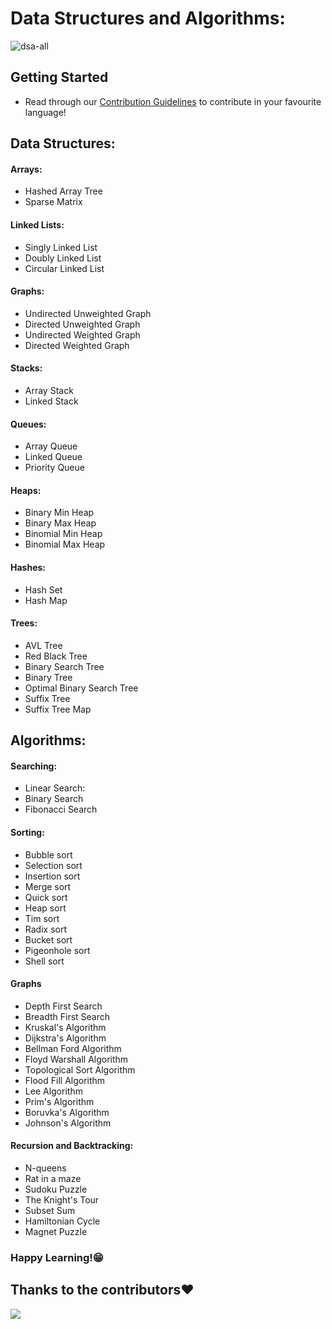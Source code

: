# Data Structures and Algorithms:<br>
![dsa-all](https://socialify.git.ci/alfaPegasis/dsa-all/image?description=1&descriptionEditable=This%20repository%20contains%20all%20important%20concepts%20of%20Data%20Structures%20and%20Algorithms.%20Happy%20hacking!%20%F0%9F%9A%80&font=Inter&forks=1&language=1&name=1&owner=1&pattern=Charlie%20Brown&pulls=1&stargazers=1&theme=Dark)
## Getting Started
- Read through our [Contribution Guidelines](https://github.com/alfaPegasis/dsa-all/blob/06a9932dcd8846aa20335f9690d246a6d6fb576d/CONTRIBUTING.md) to contribute in your favourite language!
## Data Structures:
#### Arrays:
- Hashed Array Tree
- Sparse Matrix
#### Linked Lists:
- Singly Linked List
- Doubly Linked List
- Circular Linked List
#### Graphs:
- Undirected Unweighted Graph
- Directed Unweighted Graph
- Undirected Weighted Graph
- Directed Weighted Graph
#### Stacks:
- Array Stack
- Linked Stack
#### Queues:
- Array Queue
- Linked Queue
- Priority Queue
#### Heaps:
- Binary Min Heap
- Binary Max Heap
- Binomial Min Heap
- Binomial Max Heap
#### Hashes:
- Hash Set
- Hash Map
#### Trees:
- AVL Tree
- Red Black Tree
- Binary Search Tree
- Binary Tree
- Optimal Binary Search Tree
- Suffix Tree
- Suffix Tree Map

## Algorithms:
#### Searching:
- Linear Search:
- Binary Search
- Fibonacci Search
#### Sorting:
- Bubble sort
- Selection sort
- Insertion sort
- Merge sort
- Quick sort
- Heap sort
- Tim sort
- Radix sort
- Bucket sort
- Pigeonhole sort
- Shell sort
#### Graphs
- Depth First Search
- Breadth First Search
- Kruskal's Algorithm 
- Dijkstra's Algorithm 
- Bellman Ford Algorithm 
- Floyd Warshall Algorithm 
- Topological Sort Algorithm 
- Flood Fill Algorithm 
- Lee Algorithm 
- Prim's Algorithm 
- Boruvka's Algorithm 
- Johnson's Algorithm
#### Recursion and Backtracking:
- N-queens
- Rat in a maze
- Sudoku Puzzle
- The Knight's Tour
- Subset Sum
- Hamiltonian Cycle
- Magnet Puzzle
### Happy Learning!😁 <br>
## Thanks to the contributors❤
<a href="https://github.com/alfapegasis/dsa-all/graphs/contributors">
  <img src="https://contrib.rocks/image?repo=alfapegasis/dsa-all" />
</a>
